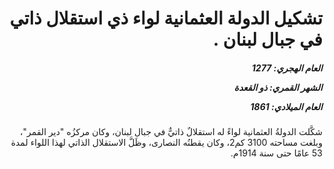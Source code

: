 <h1 dir="rtl">تشكيل الدولة العثمانية لواء ذي استقلال ذاتي في جبال لبنان .</h1>

<h5 dir="rtl">العام الهجري:  1277

الشهر القمري: ذو القعدة

العام الميلادي: 1861</h5>

<p dir="rtl">شكَّلت الدولةُ العثمانية لواءً له استقلالٌ ذاتيٌّ في جبال لبنان، وكان مركزُه "دير القمر"، وبلغت مساحته 3100 كم2، وكان يقطنُه النصارى، وظَلَّ الاستقلال الذاتي لهذا اللواء لمدة 53 عامًا حتى سنة 1914م.</p></br>
